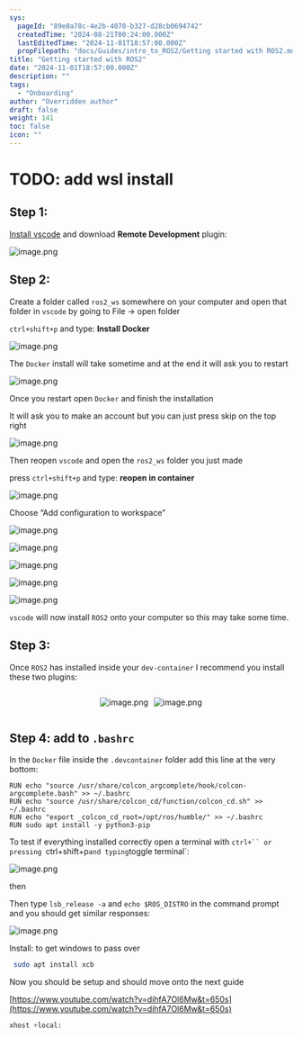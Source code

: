 ```yaml
---
sys:
  pageId: "89e0a78c-4e2b-4070-b327-d28cb0694742"
  createdTime: "2024-08-21T00:24:00.000Z"
  lastEditedTime: "2024-11-01T18:57:00.000Z"
  propFilepath: "docs/Guides/intro_to_ROS2/Getting started with ROS2.md"
title: "Getting started with ROS2"
date: "2024-11-01T18:57:00.000Z"
description: ""
tags:
  - "Onboarding"
author: "Overridden author"
draft: false
weight: 141
toc: false
icon: ""
---
```


# TODO: add wsl install

## Step 1:

[Install vscode](https://code.visualstudio.com/download) and download **Remote Development** plugin:

![image.png](https://prod-files-secure.s3.us-west-2.amazonaws.com/d518164a-d88e-44d1-a4ee-3adb3bd8bce0/efb52993-1881-4a40-b95e-6f020334f022/image.png?X-Amz-Algorithm=AWS4-HMAC-SHA256&X-Amz-Content-Sha256=UNSIGNED-PAYLOAD&X-Amz-Credential=ASIAZI2LB46652UTJY4W%2F20250326%2Fus-west-2%2Fs3%2Faws4_request&X-Amz-Date=20250326T161040Z&X-Amz-Expires=3600&X-Amz-Security-Token=IQoJb3JpZ2luX2VjEMj%2F%2F%2F%2F%2F%2F%2F%2F%2F%2FwEaCXVzLXdlc3QtMiJIMEYCIQDQuA4aGZsv3qzydBmj3LW%2Bd5fPjWl%2F8Kekhc3A4YLG1AIhANVCAO1pqp9%2BvcpqD4eq2FA1MByPFA3Pr0bODdi6P%2FF8Kv8DCDEQABoMNjM3NDIzMTgzODA1IgyImi%2Fxbr08cANKjTIq3AO5yrWBSZMDMlaIN3R4GDgXBLvakMkVHr%2F8EIoDEEJm3IalwfMg1MWo6Nxy2P9W5V2qAH0QQK4ezzY1WUnK9k9o5OEs%2F5YKkv2TiDx2QnWgzSMszwUTCj4%2Fby02C5ZLUJlhtcSVZ%2Bgt4DVp4N6Ao%2BvrA%2FZboZSdDK3xtcVNSLbZ9C1mWad3wV9%2FpRRxVp8OL9CMHjhuoQNdV98AsjXfL7O0VgMVKM7ax8DcE2NsMEE0xnKiqGGghfrnloYB3ATMxbXq6mgI3VKt3V%2BGoQ71v7lETD6nUpE8yOEnnf6a3Jn3fh%2BPyiqvSlGh6QF9bXw29HHjTHb5co91BmzxVkD6WPtyYNTlK2My70cB80GOV6OdDFThkT%2BFeIRtU5vUc8MTb%2FnoYMYsJhYExxYbPL8LEL9S9uicuM2du9if%2B48XYRWZVTqlejZ79Qxv48yThX%2BCZT04vmUUgu%2FDgcnECC2YHIhBOD%2BT%2BSLTNPkyVb%2BmtzR%2BEe%2FiBLMRhOIvZuRVWOEicUt85KYCYJGlPxrVxFZ26DPqCIvKNMPvwDfTSAlwjKkwxo2XjuQbhabepGTifEpxkge9dc2r1h6ElOeRAT8Q%2FDvV9ikZsy5nTkz0tWTBXaM9q7FyAR0ZOtAjrNsJcTDxuJC%2FBjqkAfiuqzLVjcdzaLi%2F0BcVps9z7wYwUoOj2r9doM6udKEsrMa0o%2BL4pYGyA1KWAvGx85aPHypJ%2FQs9D4GWs45kSqGJ3uzhEXp3Icx28eN2hX00qEKrKAZ2oWoO9wFkS14x9EG9qeUjRFSH%2BtBHyCqHdcfWuOzXTYJL2xygnkv8R8%2FLSi6t%2FFJAbA4IKbtsCrUwLN4aMi4BAVHT3ZSJtT9JB2N8RHr%2B&X-Amz-Signature=95360c3fb9f1a5daed3a33cd897939fb93bbae9a989e00f47f18a798ed338b0b&X-Amz-SignedHeaders=host&x-id=GetObject)

## Step 2:

Create a folder called `ros2_ws` somewhere on your computer and open that folder in `vscode` by going to File → open folder 

`ctrl+shift+p` and type: **Install Docker**

![image.png](https://prod-files-secure.s3.us-west-2.amazonaws.com/d518164a-d88e-44d1-a4ee-3adb3bd8bce0/2269dc0e-1cd5-47ff-bceb-c04ad9b2eab0/image.png?X-Amz-Algorithm=AWS4-HMAC-SHA256&X-Amz-Content-Sha256=UNSIGNED-PAYLOAD&X-Amz-Credential=ASIAZI2LB46652UTJY4W%2F20250326%2Fus-west-2%2Fs3%2Faws4_request&X-Amz-Date=20250326T161040Z&X-Amz-Expires=3600&X-Amz-Security-Token=IQoJb3JpZ2luX2VjEMj%2F%2F%2F%2F%2F%2F%2F%2F%2F%2FwEaCXVzLXdlc3QtMiJIMEYCIQDQuA4aGZsv3qzydBmj3LW%2Bd5fPjWl%2F8Kekhc3A4YLG1AIhANVCAO1pqp9%2BvcpqD4eq2FA1MByPFA3Pr0bODdi6P%2FF8Kv8DCDEQABoMNjM3NDIzMTgzODA1IgyImi%2Fxbr08cANKjTIq3AO5yrWBSZMDMlaIN3R4GDgXBLvakMkVHr%2F8EIoDEEJm3IalwfMg1MWo6Nxy2P9W5V2qAH0QQK4ezzY1WUnK9k9o5OEs%2F5YKkv2TiDx2QnWgzSMszwUTCj4%2Fby02C5ZLUJlhtcSVZ%2Bgt4DVp4N6Ao%2BvrA%2FZboZSdDK3xtcVNSLbZ9C1mWad3wV9%2FpRRxVp8OL9CMHjhuoQNdV98AsjXfL7O0VgMVKM7ax8DcE2NsMEE0xnKiqGGghfrnloYB3ATMxbXq6mgI3VKt3V%2BGoQ71v7lETD6nUpE8yOEnnf6a3Jn3fh%2BPyiqvSlGh6QF9bXw29HHjTHb5co91BmzxVkD6WPtyYNTlK2My70cB80GOV6OdDFThkT%2BFeIRtU5vUc8MTb%2FnoYMYsJhYExxYbPL8LEL9S9uicuM2du9if%2B48XYRWZVTqlejZ79Qxv48yThX%2BCZT04vmUUgu%2FDgcnECC2YHIhBOD%2BT%2BSLTNPkyVb%2BmtzR%2BEe%2FiBLMRhOIvZuRVWOEicUt85KYCYJGlPxrVxFZ26DPqCIvKNMPvwDfTSAlwjKkwxo2XjuQbhabepGTifEpxkge9dc2r1h6ElOeRAT8Q%2FDvV9ikZsy5nTkz0tWTBXaM9q7FyAR0ZOtAjrNsJcTDxuJC%2FBjqkAfiuqzLVjcdzaLi%2F0BcVps9z7wYwUoOj2r9doM6udKEsrMa0o%2BL4pYGyA1KWAvGx85aPHypJ%2FQs9D4GWs45kSqGJ3uzhEXp3Icx28eN2hX00qEKrKAZ2oWoO9wFkS14x9EG9qeUjRFSH%2BtBHyCqHdcfWuOzXTYJL2xygnkv8R8%2FLSi6t%2FFJAbA4IKbtsCrUwLN4aMi4BAVHT3ZSJtT9JB2N8RHr%2B&X-Amz-Signature=62158018e7af2dfac3191121c1e0cf1904a72817d6ba680be77695c0ae3e33d6&X-Amz-SignedHeaders=host&x-id=GetObject)

The `Docker` install will take sometime and at the end it will ask you to restart

![image.png](https://prod-files-secure.s3.us-west-2.amazonaws.com/d518164a-d88e-44d1-a4ee-3adb3bd8bce0/ed233f78-be33-4b1f-b89c-9c346c0e961e/image.png?X-Amz-Algorithm=AWS4-HMAC-SHA256&X-Amz-Content-Sha256=UNSIGNED-PAYLOAD&X-Amz-Credential=ASIAZI2LB46652UTJY4W%2F20250326%2Fus-west-2%2Fs3%2Faws4_request&X-Amz-Date=20250326T161040Z&X-Amz-Expires=3600&X-Amz-Security-Token=IQoJb3JpZ2luX2VjEMj%2F%2F%2F%2F%2F%2F%2F%2F%2F%2FwEaCXVzLXdlc3QtMiJIMEYCIQDQuA4aGZsv3qzydBmj3LW%2Bd5fPjWl%2F8Kekhc3A4YLG1AIhANVCAO1pqp9%2BvcpqD4eq2FA1MByPFA3Pr0bODdi6P%2FF8Kv8DCDEQABoMNjM3NDIzMTgzODA1IgyImi%2Fxbr08cANKjTIq3AO5yrWBSZMDMlaIN3R4GDgXBLvakMkVHr%2F8EIoDEEJm3IalwfMg1MWo6Nxy2P9W5V2qAH0QQK4ezzY1WUnK9k9o5OEs%2F5YKkv2TiDx2QnWgzSMszwUTCj4%2Fby02C5ZLUJlhtcSVZ%2Bgt4DVp4N6Ao%2BvrA%2FZboZSdDK3xtcVNSLbZ9C1mWad3wV9%2FpRRxVp8OL9CMHjhuoQNdV98AsjXfL7O0VgMVKM7ax8DcE2NsMEE0xnKiqGGghfrnloYB3ATMxbXq6mgI3VKt3V%2BGoQ71v7lETD6nUpE8yOEnnf6a3Jn3fh%2BPyiqvSlGh6QF9bXw29HHjTHb5co91BmzxVkD6WPtyYNTlK2My70cB80GOV6OdDFThkT%2BFeIRtU5vUc8MTb%2FnoYMYsJhYExxYbPL8LEL9S9uicuM2du9if%2B48XYRWZVTqlejZ79Qxv48yThX%2BCZT04vmUUgu%2FDgcnECC2YHIhBOD%2BT%2BSLTNPkyVb%2BmtzR%2BEe%2FiBLMRhOIvZuRVWOEicUt85KYCYJGlPxrVxFZ26DPqCIvKNMPvwDfTSAlwjKkwxo2XjuQbhabepGTifEpxkge9dc2r1h6ElOeRAT8Q%2FDvV9ikZsy5nTkz0tWTBXaM9q7FyAR0ZOtAjrNsJcTDxuJC%2FBjqkAfiuqzLVjcdzaLi%2F0BcVps9z7wYwUoOj2r9doM6udKEsrMa0o%2BL4pYGyA1KWAvGx85aPHypJ%2FQs9D4GWs45kSqGJ3uzhEXp3Icx28eN2hX00qEKrKAZ2oWoO9wFkS14x9EG9qeUjRFSH%2BtBHyCqHdcfWuOzXTYJL2xygnkv8R8%2FLSi6t%2FFJAbA4IKbtsCrUwLN4aMi4BAVHT3ZSJtT9JB2N8RHr%2B&X-Amz-Signature=faf22530099b98c0222bb7918397ffc47603f32a54de5e8b4ac22872b0c36835&X-Amz-SignedHeaders=host&x-id=GetObject)

Once you restart open `Docker` and finish the installation

It will ask you to make an account but you can just press skip on the top right

![image.png](https://prod-files-secure.s3.us-west-2.amazonaws.com/d518164a-d88e-44d1-a4ee-3adb3bd8bce0/21010ad9-1659-4fd9-9f59-9932a09b2a3d/image.png?X-Amz-Algorithm=AWS4-HMAC-SHA256&X-Amz-Content-Sha256=UNSIGNED-PAYLOAD&X-Amz-Credential=ASIAZI2LB46652UTJY4W%2F20250326%2Fus-west-2%2Fs3%2Faws4_request&X-Amz-Date=20250326T161040Z&X-Amz-Expires=3600&X-Amz-Security-Token=IQoJb3JpZ2luX2VjEMj%2F%2F%2F%2F%2F%2F%2F%2F%2F%2FwEaCXVzLXdlc3QtMiJIMEYCIQDQuA4aGZsv3qzydBmj3LW%2Bd5fPjWl%2F8Kekhc3A4YLG1AIhANVCAO1pqp9%2BvcpqD4eq2FA1MByPFA3Pr0bODdi6P%2FF8Kv8DCDEQABoMNjM3NDIzMTgzODA1IgyImi%2Fxbr08cANKjTIq3AO5yrWBSZMDMlaIN3R4GDgXBLvakMkVHr%2F8EIoDEEJm3IalwfMg1MWo6Nxy2P9W5V2qAH0QQK4ezzY1WUnK9k9o5OEs%2F5YKkv2TiDx2QnWgzSMszwUTCj4%2Fby02C5ZLUJlhtcSVZ%2Bgt4DVp4N6Ao%2BvrA%2FZboZSdDK3xtcVNSLbZ9C1mWad3wV9%2FpRRxVp8OL9CMHjhuoQNdV98AsjXfL7O0VgMVKM7ax8DcE2NsMEE0xnKiqGGghfrnloYB3ATMxbXq6mgI3VKt3V%2BGoQ71v7lETD6nUpE8yOEnnf6a3Jn3fh%2BPyiqvSlGh6QF9bXw29HHjTHb5co91BmzxVkD6WPtyYNTlK2My70cB80GOV6OdDFThkT%2BFeIRtU5vUc8MTb%2FnoYMYsJhYExxYbPL8LEL9S9uicuM2du9if%2B48XYRWZVTqlejZ79Qxv48yThX%2BCZT04vmUUgu%2FDgcnECC2YHIhBOD%2BT%2BSLTNPkyVb%2BmtzR%2BEe%2FiBLMRhOIvZuRVWOEicUt85KYCYJGlPxrVxFZ26DPqCIvKNMPvwDfTSAlwjKkwxo2XjuQbhabepGTifEpxkge9dc2r1h6ElOeRAT8Q%2FDvV9ikZsy5nTkz0tWTBXaM9q7FyAR0ZOtAjrNsJcTDxuJC%2FBjqkAfiuqzLVjcdzaLi%2F0BcVps9z7wYwUoOj2r9doM6udKEsrMa0o%2BL4pYGyA1KWAvGx85aPHypJ%2FQs9D4GWs45kSqGJ3uzhEXp3Icx28eN2hX00qEKrKAZ2oWoO9wFkS14x9EG9qeUjRFSH%2BtBHyCqHdcfWuOzXTYJL2xygnkv8R8%2FLSi6t%2FFJAbA4IKbtsCrUwLN4aMi4BAVHT3ZSJtT9JB2N8RHr%2B&X-Amz-Signature=341084a1c1f1ddf6d6b0dbdb7d280baa28361af8858e37af684aa57e3e30a976&X-Amz-SignedHeaders=host&x-id=GetObject)

Then reopen `vscode` and open the `ros2_ws` folder you just made

press `ctrl+shift+p` and type: **reopen in container**

![image.png](https://prod-files-secure.s3.us-west-2.amazonaws.com/d518164a-d88e-44d1-a4ee-3adb3bd8bce0/4e93b8c2-41ad-488c-8095-c74205196118/image.png?X-Amz-Algorithm=AWS4-HMAC-SHA256&X-Amz-Content-Sha256=UNSIGNED-PAYLOAD&X-Amz-Credential=ASIAZI2LB46652UTJY4W%2F20250326%2Fus-west-2%2Fs3%2Faws4_request&X-Amz-Date=20250326T161040Z&X-Amz-Expires=3600&X-Amz-Security-Token=IQoJb3JpZ2luX2VjEMj%2F%2F%2F%2F%2F%2F%2F%2F%2F%2FwEaCXVzLXdlc3QtMiJIMEYCIQDQuA4aGZsv3qzydBmj3LW%2Bd5fPjWl%2F8Kekhc3A4YLG1AIhANVCAO1pqp9%2BvcpqD4eq2FA1MByPFA3Pr0bODdi6P%2FF8Kv8DCDEQABoMNjM3NDIzMTgzODA1IgyImi%2Fxbr08cANKjTIq3AO5yrWBSZMDMlaIN3R4GDgXBLvakMkVHr%2F8EIoDEEJm3IalwfMg1MWo6Nxy2P9W5V2qAH0QQK4ezzY1WUnK9k9o5OEs%2F5YKkv2TiDx2QnWgzSMszwUTCj4%2Fby02C5ZLUJlhtcSVZ%2Bgt4DVp4N6Ao%2BvrA%2FZboZSdDK3xtcVNSLbZ9C1mWad3wV9%2FpRRxVp8OL9CMHjhuoQNdV98AsjXfL7O0VgMVKM7ax8DcE2NsMEE0xnKiqGGghfrnloYB3ATMxbXq6mgI3VKt3V%2BGoQ71v7lETD6nUpE8yOEnnf6a3Jn3fh%2BPyiqvSlGh6QF9bXw29HHjTHb5co91BmzxVkD6WPtyYNTlK2My70cB80GOV6OdDFThkT%2BFeIRtU5vUc8MTb%2FnoYMYsJhYExxYbPL8LEL9S9uicuM2du9if%2B48XYRWZVTqlejZ79Qxv48yThX%2BCZT04vmUUgu%2FDgcnECC2YHIhBOD%2BT%2BSLTNPkyVb%2BmtzR%2BEe%2FiBLMRhOIvZuRVWOEicUt85KYCYJGlPxrVxFZ26DPqCIvKNMPvwDfTSAlwjKkwxo2XjuQbhabepGTifEpxkge9dc2r1h6ElOeRAT8Q%2FDvV9ikZsy5nTkz0tWTBXaM9q7FyAR0ZOtAjrNsJcTDxuJC%2FBjqkAfiuqzLVjcdzaLi%2F0BcVps9z7wYwUoOj2r9doM6udKEsrMa0o%2BL4pYGyA1KWAvGx85aPHypJ%2FQs9D4GWs45kSqGJ3uzhEXp3Icx28eN2hX00qEKrKAZ2oWoO9wFkS14x9EG9qeUjRFSH%2BtBHyCqHdcfWuOzXTYJL2xygnkv8R8%2FLSi6t%2FFJAbA4IKbtsCrUwLN4aMi4BAVHT3ZSJtT9JB2N8RHr%2B&X-Amz-Signature=a4307d003f5207737f0db153940050e9d087c232f62c019a0416882517c97ab8&X-Amz-SignedHeaders=host&x-id=GetObject)

Choose “Add configuration to workspace”

![image.png](https://prod-files-secure.s3.us-west-2.amazonaws.com/d518164a-d88e-44d1-a4ee-3adb3bd8bce0/9560b282-5060-4989-ba37-97e7b2c22476/image.png?X-Amz-Algorithm=AWS4-HMAC-SHA256&X-Amz-Content-Sha256=UNSIGNED-PAYLOAD&X-Amz-Credential=ASIAZI2LB46652UTJY4W%2F20250326%2Fus-west-2%2Fs3%2Faws4_request&X-Amz-Date=20250326T161040Z&X-Amz-Expires=3600&X-Amz-Security-Token=IQoJb3JpZ2luX2VjEMj%2F%2F%2F%2F%2F%2F%2F%2F%2F%2FwEaCXVzLXdlc3QtMiJIMEYCIQDQuA4aGZsv3qzydBmj3LW%2Bd5fPjWl%2F8Kekhc3A4YLG1AIhANVCAO1pqp9%2BvcpqD4eq2FA1MByPFA3Pr0bODdi6P%2FF8Kv8DCDEQABoMNjM3NDIzMTgzODA1IgyImi%2Fxbr08cANKjTIq3AO5yrWBSZMDMlaIN3R4GDgXBLvakMkVHr%2F8EIoDEEJm3IalwfMg1MWo6Nxy2P9W5V2qAH0QQK4ezzY1WUnK9k9o5OEs%2F5YKkv2TiDx2QnWgzSMszwUTCj4%2Fby02C5ZLUJlhtcSVZ%2Bgt4DVp4N6Ao%2BvrA%2FZboZSdDK3xtcVNSLbZ9C1mWad3wV9%2FpRRxVp8OL9CMHjhuoQNdV98AsjXfL7O0VgMVKM7ax8DcE2NsMEE0xnKiqGGghfrnloYB3ATMxbXq6mgI3VKt3V%2BGoQ71v7lETD6nUpE8yOEnnf6a3Jn3fh%2BPyiqvSlGh6QF9bXw29HHjTHb5co91BmzxVkD6WPtyYNTlK2My70cB80GOV6OdDFThkT%2BFeIRtU5vUc8MTb%2FnoYMYsJhYExxYbPL8LEL9S9uicuM2du9if%2B48XYRWZVTqlejZ79Qxv48yThX%2BCZT04vmUUgu%2FDgcnECC2YHIhBOD%2BT%2BSLTNPkyVb%2BmtzR%2BEe%2FiBLMRhOIvZuRVWOEicUt85KYCYJGlPxrVxFZ26DPqCIvKNMPvwDfTSAlwjKkwxo2XjuQbhabepGTifEpxkge9dc2r1h6ElOeRAT8Q%2FDvV9ikZsy5nTkz0tWTBXaM9q7FyAR0ZOtAjrNsJcTDxuJC%2FBjqkAfiuqzLVjcdzaLi%2F0BcVps9z7wYwUoOj2r9doM6udKEsrMa0o%2BL4pYGyA1KWAvGx85aPHypJ%2FQs9D4GWs45kSqGJ3uzhEXp3Icx28eN2hX00qEKrKAZ2oWoO9wFkS14x9EG9qeUjRFSH%2BtBHyCqHdcfWuOzXTYJL2xygnkv8R8%2FLSi6t%2FFJAbA4IKbtsCrUwLN4aMi4BAVHT3ZSJtT9JB2N8RHr%2B&X-Amz-Signature=e8b19e3c02ccabdbdab39edd9fe643539251a6dcb54cab495bdccb0e9f8767f4&X-Amz-SignedHeaders=host&x-id=GetObject)

![image.png](https://prod-files-secure.s3.us-west-2.amazonaws.com/d518164a-d88e-44d1-a4ee-3adb3bd8bce0/2ee63f81-886b-48e8-a553-dc6e5eac99e4/image.png?X-Amz-Algorithm=AWS4-HMAC-SHA256&X-Amz-Content-Sha256=UNSIGNED-PAYLOAD&X-Amz-Credential=ASIAZI2LB46652UTJY4W%2F20250326%2Fus-west-2%2Fs3%2Faws4_request&X-Amz-Date=20250326T161040Z&X-Amz-Expires=3600&X-Amz-Security-Token=IQoJb3JpZ2luX2VjEMj%2F%2F%2F%2F%2F%2F%2F%2F%2F%2FwEaCXVzLXdlc3QtMiJIMEYCIQDQuA4aGZsv3qzydBmj3LW%2Bd5fPjWl%2F8Kekhc3A4YLG1AIhANVCAO1pqp9%2BvcpqD4eq2FA1MByPFA3Pr0bODdi6P%2FF8Kv8DCDEQABoMNjM3NDIzMTgzODA1IgyImi%2Fxbr08cANKjTIq3AO5yrWBSZMDMlaIN3R4GDgXBLvakMkVHr%2F8EIoDEEJm3IalwfMg1MWo6Nxy2P9W5V2qAH0QQK4ezzY1WUnK9k9o5OEs%2F5YKkv2TiDx2QnWgzSMszwUTCj4%2Fby02C5ZLUJlhtcSVZ%2Bgt4DVp4N6Ao%2BvrA%2FZboZSdDK3xtcVNSLbZ9C1mWad3wV9%2FpRRxVp8OL9CMHjhuoQNdV98AsjXfL7O0VgMVKM7ax8DcE2NsMEE0xnKiqGGghfrnloYB3ATMxbXq6mgI3VKt3V%2BGoQ71v7lETD6nUpE8yOEnnf6a3Jn3fh%2BPyiqvSlGh6QF9bXw29HHjTHb5co91BmzxVkD6WPtyYNTlK2My70cB80GOV6OdDFThkT%2BFeIRtU5vUc8MTb%2FnoYMYsJhYExxYbPL8LEL9S9uicuM2du9if%2B48XYRWZVTqlejZ79Qxv48yThX%2BCZT04vmUUgu%2FDgcnECC2YHIhBOD%2BT%2BSLTNPkyVb%2BmtzR%2BEe%2FiBLMRhOIvZuRVWOEicUt85KYCYJGlPxrVxFZ26DPqCIvKNMPvwDfTSAlwjKkwxo2XjuQbhabepGTifEpxkge9dc2r1h6ElOeRAT8Q%2FDvV9ikZsy5nTkz0tWTBXaM9q7FyAR0ZOtAjrNsJcTDxuJC%2FBjqkAfiuqzLVjcdzaLi%2F0BcVps9z7wYwUoOj2r9doM6udKEsrMa0o%2BL4pYGyA1KWAvGx85aPHypJ%2FQs9D4GWs45kSqGJ3uzhEXp3Icx28eN2hX00qEKrKAZ2oWoO9wFkS14x9EG9qeUjRFSH%2BtBHyCqHdcfWuOzXTYJL2xygnkv8R8%2FLSi6t%2FFJAbA4IKbtsCrUwLN4aMi4BAVHT3ZSJtT9JB2N8RHr%2B&X-Amz-Signature=e17f4f6e3b1ddbd8382b8be0b69cf0f7206b4f56a066545259143c22a41e9b1e&X-Amz-SignedHeaders=host&x-id=GetObject)

![image.png](https://prod-files-secure.s3.us-west-2.amazonaws.com/d518164a-d88e-44d1-a4ee-3adb3bd8bce0/ae1580b2-b048-407e-aed9-b584224a7a04/image.png?X-Amz-Algorithm=AWS4-HMAC-SHA256&X-Amz-Content-Sha256=UNSIGNED-PAYLOAD&X-Amz-Credential=ASIAZI2LB46652UTJY4W%2F20250326%2Fus-west-2%2Fs3%2Faws4_request&X-Amz-Date=20250326T161040Z&X-Amz-Expires=3600&X-Amz-Security-Token=IQoJb3JpZ2luX2VjEMj%2F%2F%2F%2F%2F%2F%2F%2F%2F%2FwEaCXVzLXdlc3QtMiJIMEYCIQDQuA4aGZsv3qzydBmj3LW%2Bd5fPjWl%2F8Kekhc3A4YLG1AIhANVCAO1pqp9%2BvcpqD4eq2FA1MByPFA3Pr0bODdi6P%2FF8Kv8DCDEQABoMNjM3NDIzMTgzODA1IgyImi%2Fxbr08cANKjTIq3AO5yrWBSZMDMlaIN3R4GDgXBLvakMkVHr%2F8EIoDEEJm3IalwfMg1MWo6Nxy2P9W5V2qAH0QQK4ezzY1WUnK9k9o5OEs%2F5YKkv2TiDx2QnWgzSMszwUTCj4%2Fby02C5ZLUJlhtcSVZ%2Bgt4DVp4N6Ao%2BvrA%2FZboZSdDK3xtcVNSLbZ9C1mWad3wV9%2FpRRxVp8OL9CMHjhuoQNdV98AsjXfL7O0VgMVKM7ax8DcE2NsMEE0xnKiqGGghfrnloYB3ATMxbXq6mgI3VKt3V%2BGoQ71v7lETD6nUpE8yOEnnf6a3Jn3fh%2BPyiqvSlGh6QF9bXw29HHjTHb5co91BmzxVkD6WPtyYNTlK2My70cB80GOV6OdDFThkT%2BFeIRtU5vUc8MTb%2FnoYMYsJhYExxYbPL8LEL9S9uicuM2du9if%2B48XYRWZVTqlejZ79Qxv48yThX%2BCZT04vmUUgu%2FDgcnECC2YHIhBOD%2BT%2BSLTNPkyVb%2BmtzR%2BEe%2FiBLMRhOIvZuRVWOEicUt85KYCYJGlPxrVxFZ26DPqCIvKNMPvwDfTSAlwjKkwxo2XjuQbhabepGTifEpxkge9dc2r1h6ElOeRAT8Q%2FDvV9ikZsy5nTkz0tWTBXaM9q7FyAR0ZOtAjrNsJcTDxuJC%2FBjqkAfiuqzLVjcdzaLi%2F0BcVps9z7wYwUoOj2r9doM6udKEsrMa0o%2BL4pYGyA1KWAvGx85aPHypJ%2FQs9D4GWs45kSqGJ3uzhEXp3Icx28eN2hX00qEKrKAZ2oWoO9wFkS14x9EG9qeUjRFSH%2BtBHyCqHdcfWuOzXTYJL2xygnkv8R8%2FLSi6t%2FFJAbA4IKbtsCrUwLN4aMi4BAVHT3ZSJtT9JB2N8RHr%2B&X-Amz-Signature=f0a02f95f6371441268b94b78a34007b9571dfa4158d6db7ae53ac2d0fed9768&X-Amz-SignedHeaders=host&x-id=GetObject)

![image.png](https://prod-files-secure.s3.us-west-2.amazonaws.com/d518164a-d88e-44d1-a4ee-3adb3bd8bce0/53255b28-f75e-430f-b9e3-c0ac8577e42b/image.png?X-Amz-Algorithm=AWS4-HMAC-SHA256&X-Amz-Content-Sha256=UNSIGNED-PAYLOAD&X-Amz-Credential=ASIAZI2LB46652UTJY4W%2F20250326%2Fus-west-2%2Fs3%2Faws4_request&X-Amz-Date=20250326T161040Z&X-Amz-Expires=3600&X-Amz-Security-Token=IQoJb3JpZ2luX2VjEMj%2F%2F%2F%2F%2F%2F%2F%2F%2F%2FwEaCXVzLXdlc3QtMiJIMEYCIQDQuA4aGZsv3qzydBmj3LW%2Bd5fPjWl%2F8Kekhc3A4YLG1AIhANVCAO1pqp9%2BvcpqD4eq2FA1MByPFA3Pr0bODdi6P%2FF8Kv8DCDEQABoMNjM3NDIzMTgzODA1IgyImi%2Fxbr08cANKjTIq3AO5yrWBSZMDMlaIN3R4GDgXBLvakMkVHr%2F8EIoDEEJm3IalwfMg1MWo6Nxy2P9W5V2qAH0QQK4ezzY1WUnK9k9o5OEs%2F5YKkv2TiDx2QnWgzSMszwUTCj4%2Fby02C5ZLUJlhtcSVZ%2Bgt4DVp4N6Ao%2BvrA%2FZboZSdDK3xtcVNSLbZ9C1mWad3wV9%2FpRRxVp8OL9CMHjhuoQNdV98AsjXfL7O0VgMVKM7ax8DcE2NsMEE0xnKiqGGghfrnloYB3ATMxbXq6mgI3VKt3V%2BGoQ71v7lETD6nUpE8yOEnnf6a3Jn3fh%2BPyiqvSlGh6QF9bXw29HHjTHb5co91BmzxVkD6WPtyYNTlK2My70cB80GOV6OdDFThkT%2BFeIRtU5vUc8MTb%2FnoYMYsJhYExxYbPL8LEL9S9uicuM2du9if%2B48XYRWZVTqlejZ79Qxv48yThX%2BCZT04vmUUgu%2FDgcnECC2YHIhBOD%2BT%2BSLTNPkyVb%2BmtzR%2BEe%2FiBLMRhOIvZuRVWOEicUt85KYCYJGlPxrVxFZ26DPqCIvKNMPvwDfTSAlwjKkwxo2XjuQbhabepGTifEpxkge9dc2r1h6ElOeRAT8Q%2FDvV9ikZsy5nTkz0tWTBXaM9q7FyAR0ZOtAjrNsJcTDxuJC%2FBjqkAfiuqzLVjcdzaLi%2F0BcVps9z7wYwUoOj2r9doM6udKEsrMa0o%2BL4pYGyA1KWAvGx85aPHypJ%2FQs9D4GWs45kSqGJ3uzhEXp3Icx28eN2hX00qEKrKAZ2oWoO9wFkS14x9EG9qeUjRFSH%2BtBHyCqHdcfWuOzXTYJL2xygnkv8R8%2FLSi6t%2FFJAbA4IKbtsCrUwLN4aMi4BAVHT3ZSJtT9JB2N8RHr%2B&X-Amz-Signature=f2fdde437bd7ba302c4decf3b81f83323842a192a0779a2585dd6b55511d62e4&X-Amz-SignedHeaders=host&x-id=GetObject)

![image.png](https://prod-files-secure.s3.us-west-2.amazonaws.com/d518164a-d88e-44d1-a4ee-3adb3bd8bce0/7c562767-5af9-4ffb-97d1-327bcdf4ee00/image.png?X-Amz-Algorithm=AWS4-HMAC-SHA256&X-Amz-Content-Sha256=UNSIGNED-PAYLOAD&X-Amz-Credential=ASIAZI2LB46652UTJY4W%2F20250326%2Fus-west-2%2Fs3%2Faws4_request&X-Amz-Date=20250326T161040Z&X-Amz-Expires=3600&X-Amz-Security-Token=IQoJb3JpZ2luX2VjEMj%2F%2F%2F%2F%2F%2F%2F%2F%2F%2FwEaCXVzLXdlc3QtMiJIMEYCIQDQuA4aGZsv3qzydBmj3LW%2Bd5fPjWl%2F8Kekhc3A4YLG1AIhANVCAO1pqp9%2BvcpqD4eq2FA1MByPFA3Pr0bODdi6P%2FF8Kv8DCDEQABoMNjM3NDIzMTgzODA1IgyImi%2Fxbr08cANKjTIq3AO5yrWBSZMDMlaIN3R4GDgXBLvakMkVHr%2F8EIoDEEJm3IalwfMg1MWo6Nxy2P9W5V2qAH0QQK4ezzY1WUnK9k9o5OEs%2F5YKkv2TiDx2QnWgzSMszwUTCj4%2Fby02C5ZLUJlhtcSVZ%2Bgt4DVp4N6Ao%2BvrA%2FZboZSdDK3xtcVNSLbZ9C1mWad3wV9%2FpRRxVp8OL9CMHjhuoQNdV98AsjXfL7O0VgMVKM7ax8DcE2NsMEE0xnKiqGGghfrnloYB3ATMxbXq6mgI3VKt3V%2BGoQ71v7lETD6nUpE8yOEnnf6a3Jn3fh%2BPyiqvSlGh6QF9bXw29HHjTHb5co91BmzxVkD6WPtyYNTlK2My70cB80GOV6OdDFThkT%2BFeIRtU5vUc8MTb%2FnoYMYsJhYExxYbPL8LEL9S9uicuM2du9if%2B48XYRWZVTqlejZ79Qxv48yThX%2BCZT04vmUUgu%2FDgcnECC2YHIhBOD%2BT%2BSLTNPkyVb%2BmtzR%2BEe%2FiBLMRhOIvZuRVWOEicUt85KYCYJGlPxrVxFZ26DPqCIvKNMPvwDfTSAlwjKkwxo2XjuQbhabepGTifEpxkge9dc2r1h6ElOeRAT8Q%2FDvV9ikZsy5nTkz0tWTBXaM9q7FyAR0ZOtAjrNsJcTDxuJC%2FBjqkAfiuqzLVjcdzaLi%2F0BcVps9z7wYwUoOj2r9doM6udKEsrMa0o%2BL4pYGyA1KWAvGx85aPHypJ%2FQs9D4GWs45kSqGJ3uzhEXp3Icx28eN2hX00qEKrKAZ2oWoO9wFkS14x9EG9qeUjRFSH%2BtBHyCqHdcfWuOzXTYJL2xygnkv8R8%2FLSi6t%2FFJAbA4IKbtsCrUwLN4aMi4BAVHT3ZSJtT9JB2N8RHr%2B&X-Amz-Signature=59e579de828c748f9fc22b41913ab9d1c37064e18ec63755cd45d046c91bb28a&X-Amz-SignedHeaders=host&x-id=GetObject)

`vscode` will now install `ROS2` onto your computer so this may take some time.

## Step 3:

Once `ROS2` has installed inside your `dev-container` I recommend you install these two plugins:

<div style="display: flex;flex-direction: row; column-gap:10px; max-width: 630px;justify-content: center;">
<div>

![image.png](https://prod-files-secure.s3.us-west-2.amazonaws.com/d518164a-d88e-44d1-a4ee-3adb3bd8bce0/3fc3d550-5a54-4ba1-ba6b-faa01cdb7369/image.png?X-Amz-Algorithm=AWS4-HMAC-SHA256&X-Amz-Content-Sha256=UNSIGNED-PAYLOAD&X-Amz-Credential=ASIAZI2LB466QTCN4IAT%2F20250326%2Fus-west-2%2Fs3%2Faws4_request&X-Amz-Date=20250326T161043Z&X-Amz-Expires=3600&X-Amz-Security-Token=IQoJb3JpZ2luX2VjEMj%2F%2F%2F%2F%2F%2F%2F%2F%2F%2FwEaCXVzLXdlc3QtMiJHMEUCIQDxAzd%2B2MeJhlvBvEsnvgmLVKBl%2F28ekym8LkQvDom1SgIgBbqHIgOM5PxtwNlXl%2F4oeZiSFDkD8XcmkksnFvT%2FZIwq%2FwMIMRAAGgw2Mzc0MjMxODM4MDUiDC5aUw5wdZW8jhpUsircA20%2BqESjFcDzw9vptKdpf4L%2FCim4kc4QpyD31kvZdR7KRvpk%2FCa88DgAB7OvWW6YQEqg7804nVgvVum7GZ0aNG5L6nmf2xZ4aJjjuwqWX9gOCJHo6mWH3UDdznrb1EAiJuktOltfvfSt81zacnPqds%2BIm3h25ZFVZnnJdngj1o%2FiQbVoNmn4uApICKR0g9sFGnoAwT1ITRN1V1XdRt5OPC8xwZhdgXzdkYBw4NL0jHGkdiBCUFx5LbpccRV1h5hgSnh2H6Yiq8Q8KpTrg6qtxmx39w69ZmOQzbEwzQwiLxOoJXWERhfnR%2FLrMlWQTBh%2F%2BrqARDDTl%2FYx%2BGe0h8t58FrGgaTE5dF2ii9WC8YrwpVKGF3sh1QoU5JTrYMR%2BDrFQH%2FjPkNB7f9eGFH3JYRklx3GDhSfAXW8jEzipVYGfzLlG9dbc01%2BqXgonj21SohBY0h9mM%2FMCcnxVG0fYdsFDtoTKcXmrUijUHL7TU0xV9mtGdbKbTwpYp5Oyfj9FZVbC0yheCZl02B%2BfYZ%2Fx3etTJQlliHByuy2liwP02nxMIIQD70QhDM04zplAeL0vpoRP%2BD5OiUHoegln9gZ4n86x1e%2BYwI945pq1NAcAEL%2BOfpJAbQpAc8Wx4g5KoGXMNW5kL8GOqUBPVOlvYp0GE39gXabli1jAqsvY8kls%2FG8rxg95H4D8ukPEEpW1yTBZHegQyhreP%2BTlw%2FJap7zBjzv2HrUBZtoSyf%2FkWKrfZ6Nv4oRbK2cZtgpPUuTeqRxhCo4fJ%2BVloE2Ukbzt9DmrCPJixqHb84wEpIsMk6pObCc8ZnQ2RjaS3NmeEURtPGA2e2RVuTTbBokjq6XA7IjWu4pVN72bbMQVb%2B1MXhC&X-Amz-Signature=ea38e89c348f09c9468e4feccf7581a0a6fa09bc104f87acc7cc7af68a413cd2&X-Amz-SignedHeaders=host&x-id=GetObject)

</div>
<div>

![image.png](https://prod-files-secure.s3.us-west-2.amazonaws.com/d518164a-d88e-44d1-a4ee-3adb3bd8bce0/d994cc66-13c2-4093-a5a3-f84cf4601a82/image.png?X-Amz-Algorithm=AWS4-HMAC-SHA256&X-Amz-Content-Sha256=UNSIGNED-PAYLOAD&X-Amz-Credential=ASIAZI2LB466QXZUK4TB%2F20250326%2Fus-west-2%2Fs3%2Faws4_request&X-Amz-Date=20250326T161044Z&X-Amz-Expires=3600&X-Amz-Security-Token=IQoJb3JpZ2luX2VjEMj%2F%2F%2F%2F%2F%2F%2F%2F%2F%2FwEaCXVzLXdlc3QtMiJHMEUCIEnNwhDKxIsf8LRXTyMUlvTZY5BOvnTDu3G6XTSSujxrAiEAuTS1gerGaAIWmHK5JSw3MBa4R3RWcP5GIBn7kV1jWRAq%2FwMIMRAAGgw2Mzc0MjMxODM4MDUiDFyw4FAiwiB9l2IsRSrcA0utb%2BQbJTJmo3%2FIDA7oSTVeqk7gSt%2BA%2BprlL2QD7xasxM5gi2hZqefuLkd1QBdPhrQveYCSXACKFsb6nXmlelOs27ImAADiZ%2F%2FTZNOpJSrAKtI7aLfuSjU9ap3q%2BFgQa%2FvQYnqhZicwt6d6jSG83IFJYC44OvSX%2BBmqAOpdBpvCY4EwlLp0VEYIEDteIy5OPBweMJJeXMIyIIW9%2Br1gNAzwey%2Ficx%2FJYUHE2clxDt9q6dJ0Grt0zr8yoKyulwPYbV%2Fr4uGcd8cGlcekPmrgpOQGSt49KoidnvopvKd1lDkcbxT6BzyQr5xbWnrLz6JTghlvGN4VveYo6NrAUA5bMoa9pNJ%2BHjXM45mJdfG9n6lnGOFqA3kJnpxb%2FNSwTckl0jwBFjFCHhSnAIMxhTzGyQ%2B2fA0CW%2FOt7cNeOvnMMzSIGvNyndfcONGl3swrG3%2FUR%2B7ymXy2ujKiK70dWXYQafD0%2FXtTk5dMqRzuhCW57D5jXkozEY4CJteemIUE%2BsT2ql%2BugwvqMIupKQRyC7e2IQ3IIBX81bXTFdFpumpr6UR2%2BRUZwMfCSElqteZLfFGNjwRJRa4ryGJqOQVYZf9Cyew1CbWZ2xZcoP%2BrA8j0RoGcylh22GjirvQq%2Ba4RMIa5kL8GOqUBZKCW7s%2FYduxmujiCSt17xhfgWYi7y%2Bhv2gAZH1LU2B4t%2FtXPOVT%2FlLXaWoxy3LYTGd3MyMtLAw5%2Fx1jaD%2B0dXfScSOtHjGh7W65UWeeeVqplW9NWQJlDXYAKmk8zDjCcqadSn%2FpQIxgHpnFIF4Dv9vLq9j94il8rUM1NrHh101YZvoZ1el6oSextdLPSqtL8mUfY3nWfLAe0naHMXhs4ySdnVw%2Bl&X-Amz-Signature=b2ebb76889eb1965730a96e079d98a7f7f1fa6b271b5a48d6736cd07bbd6e5f2&X-Amz-SignedHeaders=host&x-id=GetObject)

</div>
</div>

## Step 4: add to `.bashrc`

In the `Docker` file inside the `.devcontainer` folder add this line at the very bottom: 

```docker
RUN echo "source /usr/share/colcon_argcomplete/hook/colcon-argcomplete.bash" >> ~/.bashrc
RUN echo "source /usr/share/colcon_cd/function/colcon_cd.sh" >> ~/.bashrc
RUN echo "export _colcon_cd_root=/opt/ros/humble/" >> ~/.bashrc
RUN sudo apt install -y python3-pip 
```

To test if everything installed correctly open a terminal with `ctrl+`` or pressing `ctrl+shift+p` and typing `toggle terminal`:

![image.png](https://prod-files-secure.s3.us-west-2.amazonaws.com/d518164a-d88e-44d1-a4ee-3adb3bd8bce0/6a4943d8-b04e-4c02-9a58-775f3384d1a5/image.png?X-Amz-Algorithm=AWS4-HMAC-SHA256&X-Amz-Content-Sha256=UNSIGNED-PAYLOAD&X-Amz-Credential=ASIAZI2LB46652UTJY4W%2F20250326%2Fus-west-2%2Fs3%2Faws4_request&X-Amz-Date=20250326T161040Z&X-Amz-Expires=3600&X-Amz-Security-Token=IQoJb3JpZ2luX2VjEMj%2F%2F%2F%2F%2F%2F%2F%2F%2F%2FwEaCXVzLXdlc3QtMiJIMEYCIQDQuA4aGZsv3qzydBmj3LW%2Bd5fPjWl%2F8Kekhc3A4YLG1AIhANVCAO1pqp9%2BvcpqD4eq2FA1MByPFA3Pr0bODdi6P%2FF8Kv8DCDEQABoMNjM3NDIzMTgzODA1IgyImi%2Fxbr08cANKjTIq3AO5yrWBSZMDMlaIN3R4GDgXBLvakMkVHr%2F8EIoDEEJm3IalwfMg1MWo6Nxy2P9W5V2qAH0QQK4ezzY1WUnK9k9o5OEs%2F5YKkv2TiDx2QnWgzSMszwUTCj4%2Fby02C5ZLUJlhtcSVZ%2Bgt4DVp4N6Ao%2BvrA%2FZboZSdDK3xtcVNSLbZ9C1mWad3wV9%2FpRRxVp8OL9CMHjhuoQNdV98AsjXfL7O0VgMVKM7ax8DcE2NsMEE0xnKiqGGghfrnloYB3ATMxbXq6mgI3VKt3V%2BGoQ71v7lETD6nUpE8yOEnnf6a3Jn3fh%2BPyiqvSlGh6QF9bXw29HHjTHb5co91BmzxVkD6WPtyYNTlK2My70cB80GOV6OdDFThkT%2BFeIRtU5vUc8MTb%2FnoYMYsJhYExxYbPL8LEL9S9uicuM2du9if%2B48XYRWZVTqlejZ79Qxv48yThX%2BCZT04vmUUgu%2FDgcnECC2YHIhBOD%2BT%2BSLTNPkyVb%2BmtzR%2BEe%2FiBLMRhOIvZuRVWOEicUt85KYCYJGlPxrVxFZ26DPqCIvKNMPvwDfTSAlwjKkwxo2XjuQbhabepGTifEpxkge9dc2r1h6ElOeRAT8Q%2FDvV9ikZsy5nTkz0tWTBXaM9q7FyAR0ZOtAjrNsJcTDxuJC%2FBjqkAfiuqzLVjcdzaLi%2F0BcVps9z7wYwUoOj2r9doM6udKEsrMa0o%2BL4pYGyA1KWAvGx85aPHypJ%2FQs9D4GWs45kSqGJ3uzhEXp3Icx28eN2hX00qEKrKAZ2oWoO9wFkS14x9EG9qeUjRFSH%2BtBHyCqHdcfWuOzXTYJL2xygnkv8R8%2FLSi6t%2FFJAbA4IKbtsCrUwLN4aMi4BAVHT3ZSJtT9JB2N8RHr%2B&X-Amz-Signature=661a43a43ca8a9f2591599b18bedd9915604361d2925f1e1cd2ffa27a783f46a&X-Amz-SignedHeaders=host&x-id=GetObject)

then 

Then type `lsb_release -a` and `echo $ROS_DISTRO` in the command prompt and you should get similar responses:

![image.png](https://prod-files-secure.s3.us-west-2.amazonaws.com/d518164a-d88e-44d1-a4ee-3adb3bd8bce0/3e635dec-a805-4e85-8b9e-d000e5b71a4e/image.png?X-Amz-Algorithm=AWS4-HMAC-SHA256&X-Amz-Content-Sha256=UNSIGNED-PAYLOAD&X-Amz-Credential=ASIAZI2LB46652UTJY4W%2F20250326%2Fus-west-2%2Fs3%2Faws4_request&X-Amz-Date=20250326T161040Z&X-Amz-Expires=3600&X-Amz-Security-Token=IQoJb3JpZ2luX2VjEMj%2F%2F%2F%2F%2F%2F%2F%2F%2F%2FwEaCXVzLXdlc3QtMiJIMEYCIQDQuA4aGZsv3qzydBmj3LW%2Bd5fPjWl%2F8Kekhc3A4YLG1AIhANVCAO1pqp9%2BvcpqD4eq2FA1MByPFA3Pr0bODdi6P%2FF8Kv8DCDEQABoMNjM3NDIzMTgzODA1IgyImi%2Fxbr08cANKjTIq3AO5yrWBSZMDMlaIN3R4GDgXBLvakMkVHr%2F8EIoDEEJm3IalwfMg1MWo6Nxy2P9W5V2qAH0QQK4ezzY1WUnK9k9o5OEs%2F5YKkv2TiDx2QnWgzSMszwUTCj4%2Fby02C5ZLUJlhtcSVZ%2Bgt4DVp4N6Ao%2BvrA%2FZboZSdDK3xtcVNSLbZ9C1mWad3wV9%2FpRRxVp8OL9CMHjhuoQNdV98AsjXfL7O0VgMVKM7ax8DcE2NsMEE0xnKiqGGghfrnloYB3ATMxbXq6mgI3VKt3V%2BGoQ71v7lETD6nUpE8yOEnnf6a3Jn3fh%2BPyiqvSlGh6QF9bXw29HHjTHb5co91BmzxVkD6WPtyYNTlK2My70cB80GOV6OdDFThkT%2BFeIRtU5vUc8MTb%2FnoYMYsJhYExxYbPL8LEL9S9uicuM2du9if%2B48XYRWZVTqlejZ79Qxv48yThX%2BCZT04vmUUgu%2FDgcnECC2YHIhBOD%2BT%2BSLTNPkyVb%2BmtzR%2BEe%2FiBLMRhOIvZuRVWOEicUt85KYCYJGlPxrVxFZ26DPqCIvKNMPvwDfTSAlwjKkwxo2XjuQbhabepGTifEpxkge9dc2r1h6ElOeRAT8Q%2FDvV9ikZsy5nTkz0tWTBXaM9q7FyAR0ZOtAjrNsJcTDxuJC%2FBjqkAfiuqzLVjcdzaLi%2F0BcVps9z7wYwUoOj2r9doM6udKEsrMa0o%2BL4pYGyA1KWAvGx85aPHypJ%2FQs9D4GWs45kSqGJ3uzhEXp3Icx28eN2hX00qEKrKAZ2oWoO9wFkS14x9EG9qeUjRFSH%2BtBHyCqHdcfWuOzXTYJL2xygnkv8R8%2FLSi6t%2FFJAbA4IKbtsCrUwLN4aMi4BAVHT3ZSJtT9JB2N8RHr%2B&X-Amz-Signature=f153e15f9221b19c4591c29ce9624e661d903307ca79b5c23893d41832827cde&X-Amz-SignedHeaders=host&x-id=GetObject)

Install:  to get windows to pass over

```bash
 sudo apt install xcb
```

Now you should be setup and should move onto the next guide 

[https://www.youtube.com/watch?v=dihfA7Ol6Mw&t=650s](https://www.youtube.com/watch?v=dihfA7Ol6Mw&t=650s)

```python
xhost +local:
```
